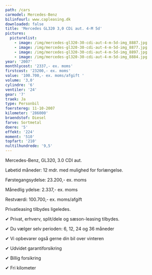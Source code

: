 ```yaml
---
path: /cars
carmodel: Mercedes-Benz
bilinfourl: www.capleasing.dk
downloaded: false
title: 'Mercedes GL320 3,0 CDi aut. 4-M 5d'
pictures:
  picturelist:
    - image: /img/mercedes-gl320-30-cdi-aut-4-m-5d-img_8887.jpg
    - image: /img/mercedes-gl320-30-cdi-aut-4-m-5d-img_8877.jpg
    - image: /img/mercedes-gl320-30-cdi-aut-4-m-5d-img_8897.jpg
    - image: /img/mercedes-gl320-30-cdi-aut-4-m-5d-img_8884.jpg
year: '2007'
monthlycost: '2337,- ex. moms'
firstcost: '23200,- ex. moms'
value: '100.700,- ex. moms/afgift '
volume: '3,0'
cylindre: '6'
ventiler: '24'
gear: '7'
traek: Ja
type: Personbil
foerstereg: 11-10-2007
kilometer: '286000'
braendstof: Diesel
farve: Sortmetal
doere: '5'
effekt: '224'
moment: '510'
topfart: '210'
nultilhundrede: '9,5'
---
```

Mercedes-Benz, GL320, 3.0 CDI aut. 

Løbetid måneder: 12 mdr. med mulighed for forlængelse.



Førstegangsydelse: 23.200,- ex. moms 

Månedlig ydelse: 2.337,- ex. moms

Restværdi: 100.700,- ex. moms/afgift



Privatleasing tilbydes ligeledes.



✔ Privat, erhverv, split/dele og sæson-leasing tilbydes. 

✔ Du vælger selv perioden: 6, 12, 24 og 36 måneder

✔ Vi opbevarer også gerne din bil over vinteren 

✔ Udvidet garantiforsikring   

✔ Billig forsikring 

✔ Fri kilometer
